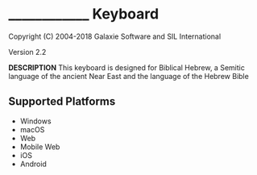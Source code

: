 ____________ Keyboard
=====================

Copyright (C) 2004-2018 Galaxie Software and SIL International

Version 2.2

__DESCRIPTION__
This keyboard is designed for Biblical Hebrew, a Semitic language of the ancient Near East and the language of the Hebrew Bible


Supported Platforms
-------------------
 * Windows
 * macOS
 * Web
 * Mobile Web
 * iOS
 * Android

